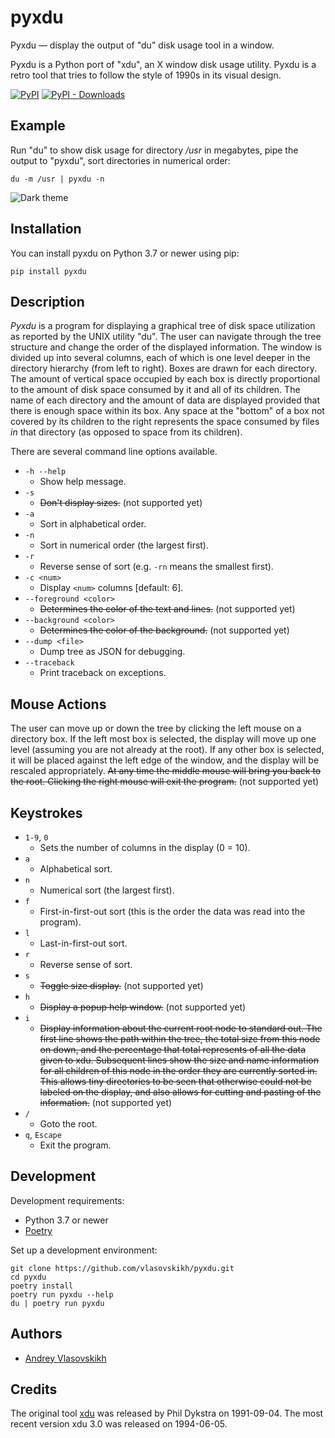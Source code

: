 pyxdu
=====

Pyxdu — display the output of "du" disk usage tool in a window.

Pyxdu is a Python port of "xdu", an X window disk usage utility. Pyxdu is a retro tool
that tries to follow the style of 1990s in its visual design.

[![PyPI](https://img.shields.io/pypi/v/pyxdu)](https://pypi.org/project/pyxdu/)
[![PyPI - Downloads](https://img.shields.io/pypi/dm/pyxdu)](https://pypi.org/project/pyxdu/)


Example
-------

Run "du" to show disk usage for directory _/usr_ in megabytes, pipe the output to
"pyxdu", sort directories in numerical order:

```shell
du -m /usr | pyxdu -n
```

![Dark theme][dark]


Installation
------------

You can install pyxdu on Python 3.7 or newer using pip:

```shell
pip install pyxdu
```


Description
-----------

_Pyxdu_ is a program for displaying a graphical tree of disk space utilization as
reported by the UNIX utility "du". The user can navigate through the tree structure and
change the order of the displayed information. The window is divided up into several
columns, each of which is one level deeper in the directory hierarchy (from left to
right). Boxes are drawn for each directory. The amount of vertical space occupied by
each box is directly proportional to the amount of disk space consumed by it and all of
its children. The name of each directory and the amount of data are displayed provided
that there is enough space within its box. Any space at the "bottom" of a box not
covered by its children to the right represents the space consumed by files _in_ that
directory (as opposed to space from its children).

There are several command line options available.

* `-h --help`
  * Show help message.
* `-s`
  * ~~Don't display sizes.~~ (not supported yet)
* `-a`
  * Sort in alphabetical order.
* `-n`
  * Sort in numerical order (the largest first).
* `-r`
  * Reverse sense of sort (e.g. `-rn` means the smallest first).
* `-c <num>`
  * Display `<num>` columns \[default: 6\].
* `--foreground <color>`
  * ~~Determines the color of the text and lines.~~ (not supported yet)
* `--background <color>`
  * ~~Determines the color of the background.~~ (not supported yet)
* `--dump <file>`
  * Dump tree as JSON for debugging.
* `--traceback`
  * Print traceback on exceptions.

Mouse Actions
-------------

The user can move up or down the tree by clicking the left mouse on a directory box. If
the left most box is selected, the display will move up one level (assuming you are not
already at the root). If any other box is selected, it will be placed against the left
edge of the window, and the display will be rescaled appropriately. ~~At any time the
middle mouse will bring you back to the root. Clicking the right mouse will exit the
program.~~ (not supported yet)


Keystrokes
----------

* `1-9`, `0`
  * Sets the number of columns in the display (0 = 10).
* `a`
  * Alphabetical sort.
* `n`
  * Numerical sort (the largest first).
* `f`
  * First-in-first-out sort (this is the order the data was read into the program).
* `l`
  * Last-in-first-out sort.
* `r`
  * Reverse sense of sort.
* `s`
  * ~~Toggle size display.~~ (not supported yet)
* `h`
  * ~~Display a popup help window.~~ (not supported yet)
* `i`
  * ~~Display information about the current root node to standard out. The first line
    shows the path within the tree, the total size from this node on down, and the
    percentage that total represents of all the data given to xdu. Subsequent lines show
    the size and name information for all children of this node in the order they are
    currently sorted in. This allows tiny directories to be seen that otherwise could
    not be labeled on the display, and also allows for cutting and pasting of the
    information.~~ (not supported yet)
* `/`
  * Goto the root.
* `q`, `Escape`
  * Exit the program.


Development
-----------

Development requirements:

* Python 3.7 or newer
* [Poetry][]

Set up a development environment:

```shell
git clone https://github.com/vlasovskikh/pyxdu.git
cd pyxdu
poetry install
poetry run pyxdu --help
du | poetry run pyxdu
```


Authors
-------

* [Andrey Vlasovskikh][vlasovskikh]


Credits
-------

The original tool [xdu][] was released by Phil Dykstra on 1991-09-04. The most recent
version xdu 3.0 was released on 1994-06-05.


[xdu]: https://github.com/vlasovskikh/xdu
[poetry]: https://python-poetry.org
[vlasovskikh]: https://pirx.ru
[dark]: https://raw.githubusercontent.com/vlasovskikh/pyxdu/main/media/dark.png
